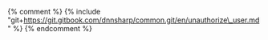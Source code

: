 {% comment %} {% include "git+https://git.gitbook.com/dnnsharp/common.git/en/unauthorize\_user.md" %}  {% endcomment %}



